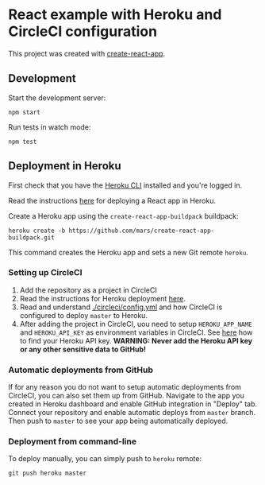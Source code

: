 # React example with Heroku and CircleCI configuration

This project was created with [create-react-app](https://facebook.github.io/create-react-app/).

## Development

Start the development server:

```
npm start
```

Run tests in watch mode:

```
npm test
```

## Deployment in Heroku

First check that you have the [Heroku CLI](https://devcenter.heroku.com/articles/heroku-cli) installed and you're logged in.

Read the instructions [here](https://blog.heroku.com/deploying-react-with-zero-configuration#create-and-deploy-a-react-app-in-two-minutes) for deploying a React app in Heroku.

Create a Heroku app using the `create-react-app-buildpack` buildpack:

```
heroku create -b https://github.com/mars/create-react-app-buildpack.git
```

This command creates the Heroku app and sets a new Git remote `heroku`.

### Setting up CircleCI

1. Add the repository as a project in CircleCI
1. Read the instructions for Heroku deployment [here](https://circleci.com/docs/2.0/deployment-integrations/#heroku).
1. Read and understand [./circleci/config.yml](./.circleci/config.yml) and how CircleCI is configured to deploy `master` to Heroku.
1. After adding the project in CircleCI, uou need to setup `HEROKU_APP_NAME` and `HEROKU_API_KEY` as environment variables in CircleCI. See [here](https://help.heroku.com/PBGP6IDE/how-should-i-generate-an-api-key-that-allows-me-to-use-the-heroku-platform-api) how to find your Heroku API key. **WARNING: Never add the Heroku API key or any other sensitive data to GitHub!**

### Automatic deployments from GitHub

If for any reason you do not want to setup automatic deployments from CircleCI, you can also set them up from GitHub. Navigate to the app you created in Heroku dashboard and enable GitHub integration in "Deploy" tab. Connect your repository and enable automatic deploys from `master` branch. Then push to `master` to see your app being automatically deployed.

### Deployment from command-line

To deploy manually, you can simply push to `heroku` remote:

```
git push heroku master
```
